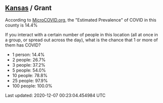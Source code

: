
## [Kansas](/united-states/kansas) / Grant

According to [MicroCOVID.org](http://microcovid.org),
the "Estimated Prevalence" of COVID in this county is 14.4%

If you interact with a certain number of people in this location
(all at once in a group, or spread out across the day), what is the chance that
1 or more of them has COVID?

- 1 person: 14.4%
- 2 people: 26.7%
- 3 people: 37.2%
- 5 people: 54.0%
- 10 people: 78.8%
- 25 people: 97.9%
- 100 people: 100.0%

Last updated: 2020-12-07 00:23:04.454984 UTC
